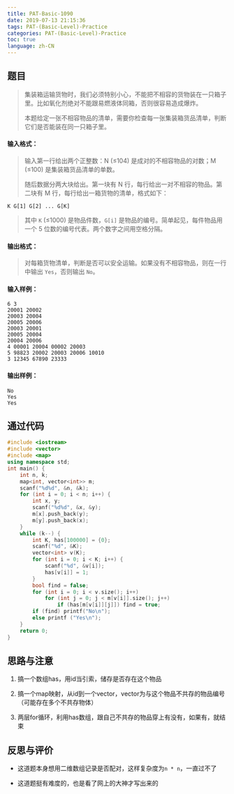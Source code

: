 ```yaml
---
title: PAT-Basic-1090
date: 2019-07-13 21:15:36
tags: PAT-(Basic-Level)-Practice
categories: PAT-(Basic-Level)-Practice
toc: true
language: zh-CN
---
```


## 题目

> 集装箱运输货物时，我们必须特别小心，不能把不相容的货物装在一只箱子里。比如氧化剂绝对不能跟易燃液体同箱，否则很容易造成爆炸。
> 
> 本题给定一张不相容物品的清单，需要你检查每一张集装箱货品清单，判断它们是否能装在同一只箱子里。

#### 输入格式：

> 输入第一行给出两个正整数：N (≤104) 是成对的不相容物品的对数；M (≤100) 是集装箱货品清单的单数。
> 
> 随后数据分两大块给出。第一块有 N 行，每行给出一对不相容的物品。第二块有 M 行，每行给出一箱货物的清单，格式如下：

```
K G[1] G[2] ... G[K]
```

> 其中 `K` (≤1000) 是物品件数，`G[i]` 是物品的编号。简单起见，每件物品用一个 5 位数的编号代表。两个数字之间用空格分隔。

#### 输出格式：

> 对每箱货物清单，判断是否可以安全运输。如果没有不相容物品，则在一行中输出 `Yes`，否则输出 `No`。

#### 输入样例：

```
6 3
20001 20002
20003 20004
20005 20006
20003 20001
20005 20004
20004 20006
4 00001 20004 00002 20003
5 98823 20002 20003 20006 10010
3 12345 67890 23333
```

#### 输出样例：

```
No
Yes
Yes
```

## 通过代码

```cpp
#include <iostream>
#include <vector>
#include <map>
using namespace std;
int main() {
	int n, k;
	map<int, vector<int>> m;
	scanf("%d%d", &n, &k);
	for (int i = 0; i < n; i++) {
		int x, y;
		scanf("%d%d", &x, &y);
		m[x].push_back(y);
		m[y].push_back(x);
	}
	while (k--) {
		int K, has[100000] = {0};
		scanf("%d", &K);
		vector<int> v(K);
		for (int i = 0; i < K; i++) {
			scanf("%d", &v[i]);
			has[v[i]] = 1;
		}
		bool find = false;
		for (int i = 0; i < v.size(); i++)
			for (int j = 0; j < m[v[i]].size(); j++)
				if (has[m[v[i]][j]]) find = true;
		if (find) printf("No\n");
		else printf ("Yes\n");
	}
	return 0;
}
```

## 思路与注意

1.  搞一个数组has，用id当引索，储存是否存在这个物品
    
2.  搞一个map映射，从id到一个vector，vector为与这个物品不共存的物品编号（可能存在多个不共存物体）
    
3.  两层for循环，利用has数组，跟自己不共存的物品穿上有没有，如果有，就结束
    

## 反思与评价

-   这道题本身想用二维数组记录是否配对，这样复杂度为`n * n`，一直过不了
    
-   这道题挺有难度的，也是看了网上的大神才写出来的
